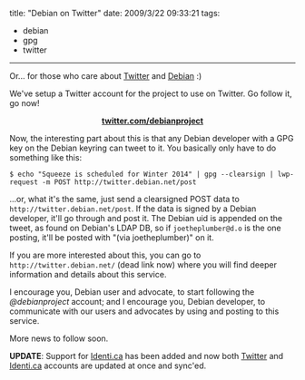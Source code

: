 title: "Debian on Twitter"
date: 2009/3/22 09:33:21
tags:
- debian
- gpg
- twitter
---
Or... for those who care about <a href="http://twitter.com">Twitter</a> and <a href="http://debian.org">Debian</a> :)

We've setup a Twitter account for the project to use on Twitter. Go follow it, go now!
<p style="text-align: center;"><a href="http://twitter.com/debianproject"><strong>twitter.com/debianproject</strong></a></p>

Now, the interesting part about this is that any Debian developer with a GPG key on the Debian keyring can tweet to it. You basically only have to do something like this:

    $ echo "Squeeze is scheduled for Winter 2014" | gpg --clearsign | lwp-request -m POST http://twitter.debian.net/post

...or, what it's the same, just send a clearsigned POST data to `http://twitter.debian.net/post`. If the data is signed by a Debian developer, it'll go through and post it. The Debian uid is appended on the tweet, as found on Debian's LDAP DB, so if `joetheplumber@d.o` is the one posting, it'll be posted with "(via joetheplumber)" on it.

If you are more interested about this, you can go to `http://twitter.debian.net/` (dead link now) where you will find deeper information and details about this service.

I encourage you, Debian user and advocate, to start following the *@debianproject* account; and I encourage you, Debian developer, to communicate with our users and advocates by using and posting to this service.

More news to follow soon.

**UPDATE**: Support for [Identi.ca](http://identi.ca) has been added and now both <a href="http://twitter.com/debianproject">Twitter</a> and <a href="http://identi.ca/debianproject">Identi.ca</a> accounts are updated at once and sync'ed.
